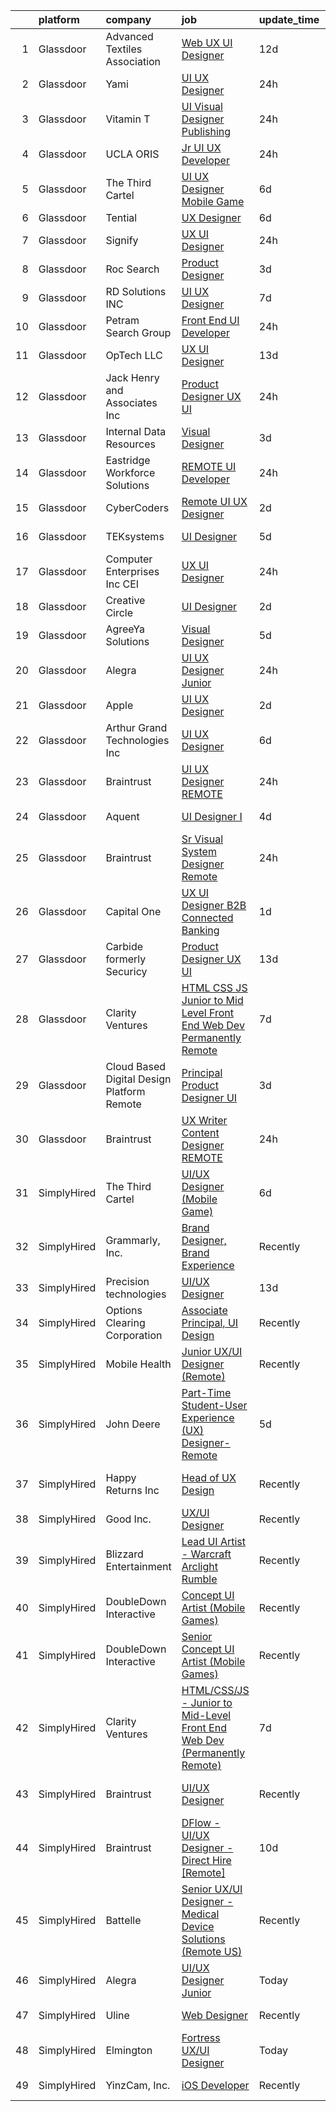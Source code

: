 

|    | platform    | company                                      | job                                                                                                                                                                                                                                                                                                                                                                                                                                                                                                                                                                                                                                                                                                                                                                                                                                                                                                                                                                                                                                                                                                                                                                                                                                                                                                                                                                                            | update_time   | location             |
|---:|:------------|:---------------------------------------------|:-----------------------------------------------------------------------------------------------------------------------------------------------------------------------------------------------------------------------------------------------------------------------------------------------------------------------------------------------------------------------------------------------------------------------------------------------------------------------------------------------------------------------------------------------------------------------------------------------------------------------------------------------------------------------------------------------------------------------------------------------------------------------------------------------------------------------------------------------------------------------------------------------------------------------------------------------------------------------------------------------------------------------------------------------------------------------------------------------------------------------------------------------------------------------------------------------------------------------------------------------------------------------------------------------------------------------------------------------------------------------------------------------|:--------------|:---------------------|
|  1 | Glassdoor   | Advanced Textiles Association                | [Web UX UI Designer](https://www.glassdoor.com/partner/jobListing.htm?pos=109&ao=1110586&s=58&guid=0000018359bd2f768690e82cff7ef58e&src=GD_JOB_AD&t=SR&vt=w&ea=1&cs=1_e28edd6e&cb=1663657914608&jobListingId=1008123545453&cpc=149B3D5996025BBA&jrtk=3-0-1gdcrqbstjijb801-1gdcrqbteitn1800-8f0f2da3bcb0ded4--6NYlbfkN0BnYbzg9_0OBxfyaC-dC2htIGp3bt0r_Vee4_7uMe98bPPG6yOg2WXqdwhbC791_U00MfwPJQISugkbvt-O9m_o7FpwY2dPKxYlvJWF88LUJU6-PJiA7au0MbT7IIdJhkiVldQN1GCcaP9tiJbH74WPbddeicnz4Ug33P_R2i56xQ0xZRpWPjA6-NfGZjbRXWvo4820KqN_0vRlxFX08I6gZg5xHCaxIiutNtJioqd1tVLf9NhAm9gjwf9Ney5IWJ0UXE2nQHEq4WIwu5VSx52J1-zTVStMc8vw-yCWojlEUQ6wrA8UF6TYuLWghzK6enoPBANuqqWxf1TrdWIoWNxGm6Dwj4Ve-td-TqVDNRJPLey6Z4uq5dcvhLtfmzsL7msYpiXWoeP9ta_aF5y51OgghaS82iWNMIkVEQlURqDBUBdqn2IVUkrNuCpE_QQ6lcxXUKyAgRpd5ubDnRwbpe0R4sO1gAlAG7zjRbeRCx-NyEvrH5snC3T8)                                                                                                                                                                                                                                                                                                                                                                                                                                                                                                                                                  | 12d           | Remote               |
|  2 | Glassdoor   | Yami                                         | [UI UX Designer](https://www.glassdoor.com/partner/jobListing.htm?pos=103&ao=1110586&s=58&guid=0000018359bd2f768690e82cff7ef58e&src=GD_JOB_AD&t=SR&vt=w&ea=1&cs=1_bac23f52&cb=1663657914607&jobListingId=1008149555421&cpc=A8EA696C92E7776B&jrtk=3-0-1gdcrqbstjijb801-1gdcrqbteitn1800-09964aeb7f0bb5bd--6NYlbfkN0DsBOlmEAMqZtav1V1WKZO3RUElpafjggtWvxyDQ3xFSnW2ELFgJeLXwsld2gEIEagmPG55kbtsRLrLb22705RPLsx6hgQ6T8kUGgY5Eob9IFmQcBb-viRy0nVFIiNwludXrfNGoZHEQ-vHvcUe1dwZEjedTDVSi7oNbCCyrY7zQq2v-hv9bhh4lUrQ1w5DHLHg4SjunBgUO5NHkSUuDyiMhaiAeuNwLQugJGc9xV55d1zfH46zgLH_WPhGtn_GXW-8JxCmOR2_Bq8YxPel2OOdzTTNKbGRQXGcd47vDBtYFfx4EybndCe_fllUC3_kcp8DqJB2F1nzC2rxsKhQqCKht9uici6g0if2rC3VgcwyaAzc7o8GN-mZGWv-tgKxlARrMHQaS0hNUssdHmvA7vqgkstxf9CiD7mspHlbbF3XvF7t6VNck9YiA6VNbUTiwC86P1ZYUoShdNCowHpif8iA8Lu6r5llY9iUoo19VEn22NsRMG9n7IbkgfGpIpMobaWTAJY0ao3rVA%3D%3D)                                                                                                                                                                                                                                                                                                                                                                                                                                                                                                                          | 24h           | Brea, CA             |
|  3 | Glassdoor   | Vitamin T                                    | [UI   Visual Designer   Publishing](https://www.glassdoor.com/partner/jobListing.htm?pos=116&ao=1110586&s=58&guid=0000018359bd2f768690e82cff7ef58e&src=GD_JOB_AD&t=SR&vt=w&cs=1_92d54b8d&cb=1663657914609&jobListingId=1008149986520&cpc=F41FEAB56D215062&jrtk=3-0-1gdcrqbstjijb801-1gdcrqbteitn1800-a5c296c73b7a67f8--6NYlbfkN0DMrcEu7yrtATojKJA7cEzGQ3FdRGWLh0CZQInL4ECGI6k5tN82kdM0OKoro5eXmjpBElu_BZ5KEk9-wq-KHSVJNopQz-NN1Mjz6K2mVM8eYuY0drhInBY23e91SKWMC2qHy5tne6mwzZKnlnUXRXswBth5AO5kWx7PYeCQdC5Rz4pD1OWZMr7TGudVNPPT7Lb5LderTznPnaBpfqAn8qh7vRcY7oSFil80YsFDrXp7txu-4Krs8Il3RzsjEt2jcUJzVUqmFOkU3FEOwlyK7YEemEuXjQNsT_WvquMuhw5c62KwNFPYF7HWPPxn1Ta6NlJcDKv_HqL6LvT6XhcxR9-QE9Rx1N-kYMhxl6G1qle2f10WTwUSGQ8aMq7tEEpQWR9bbbreJOD5B8pLRFSgwF49mdQkHKRbEkTo8RTp4ADmK0EDadMmx0Qu7BfWrlSv58gCNHCmhqCkDgMAWkG3ESSyrwO8CNoOpAo%3D)                                                                                                                                                                                                                                                                                                                                                                                                                                                                                                                                                          | 24h           | Remote               |
|  4 | Glassdoor   | UCLA ORIS                                    | [Jr  UI UX Developer](https://www.glassdoor.com/partner/jobListing.htm?pos=111&ao=1110586&s=58&guid=0000018359bd2f768690e82cff7ef58e&src=GD_JOB_AD&t=SR&vt=w&ea=1&cs=1_f1139155&cb=1663657914608&jobListingId=1008149232032&cpc=1FDE87803EF93CD3&jrtk=3-0-1gdcrqbstjijb801-1gdcrqbteitn1800-9ac3fc105882b52d--6NYlbfkN0CPRxWsxFRYKj-njv_B6uh4mXuMKgb2CJ8nYOQQ6xZVBuAsSp2jktkLctpgBYG2D5kC0J8kJsuU97ADGHrcA_O_mjIixlAynHmrtVF3kCjG52xzZMANHA3sEdYAUT8iAgO-tasD9a74CpQBlXMp7xxaimOgNAuSiaO8rk8G-iB_DAOaK-6O2dq1Yh4Gv2Df52efsXF39dHbnqhMUi4Aqc2RJ-maxNhjeqOm8S8wG-s2ymXoNJSoxIa3SwckF3ffkPtLk6smibMjOidQLR4FuTSDjcNw9u1NVPzS1WA2XrstEnYhQShCu-VuhZ1Nnz7HtoapNlrCiiK56LEh4MrjllkyfGMr8PEVFYhyuo9o_oiREkvDG0ds44MCY5rixSJvJTMMsz5_FTU4I1VexbweAy1Jxy_II_4O7xpnXv938cNOsU1u3gTfP8p6CwsL-3ubfMAFeHTd2ggInCOig4XEh8WFSERx51XqkawMkKAgesO4jlZf91bY5KKkaB6aikIgmeg%3D)                                                                                                                                                                                                                                                                                                                                                                                                                                                                                                                                   | 24h           | Remote               |
|  5 | Glassdoor   | The Third Cartel                             | [UI UX Designer  Mobile Game ](https://www.glassdoor.com/partner/jobListing.htm?pos=130&ao=1136043&s=58&guid=0000018359bd2f768690e82cff7ef58e&src=GD_JOB_AD&t=SR&vt=w&ea=1&cs=1_d08897a6&cb=1663657914610&jobListingId=1008137051268&jrtk=3-0-1gdcrqbstjijb801-1gdcrqbteitn1800-711b9ff41fb34009-)                                                                                                                                                                                                                                                                                                                                                                                                                                                                                                                                                                                                                                                                                                                                                                                                                                                                                                                                                                                                                                                                                             | 6d            | Remote               |
|  6 | Glassdoor   | Tential                                      | [UX Designer](https://www.glassdoor.com/partner/jobListing.htm?pos=122&ao=1110586&s=58&guid=0000018359bd2f768690e82cff7ef58e&src=GD_JOB_AD&t=SR&vt=w&ea=1&cs=1_79939d01&cb=1663657914610&jobListingId=1008136768681&cpc=FD1C1DA32C38CFA7&jrtk=3-0-1gdcrqbstjijb801-1gdcrqbteitn1800-42e4b26472316ca5--6NYlbfkN0D_VUMocHtM7-M2l7xhQCiQST1RW5dQjS02UsWe7tYaNAZWZWTzZ6bpJTAOxr1kLZr3xpXayfLm4yei9LuY9o9VpOxD5-TI9ih1PFX9RuCyBgsaXBjuBaoEGRkvWtyx0p0KaxSUMjMhkeY4uIw0Ppbki8B2tEQ527hgWe6nWlGvq0HlKZmQ59BzWZzAStSGL-Y7Wpw4ygJpjVgPQYzqZs48EZwgX8QTEY8THr8L755ilxl-m3SxLWPsrYVD0FvOd8mOLrw9w5bpF17iKbHzkJGgJjMo5soZe2euNGDENO-Q6U_XGkIRAJ6iJcrP0-JoxOs172VlbYuojWagtNbQ2kEg-sC4zlPgcjoQoG0J9jAEP4KV0Yw36L-oayLoYsfCSBBd7-Sy7MulSljWX87ckB0zWA-JaCRgLcs8ymMrFC9AwIZ_3FSVUse11oQEmfBQ1SK4nt6XlDRsc873RfppBVe16LqFe9Ix9Y7h9c7dmXut_IqSrROxIfYaY9Q_iKuVFgIiqdAp4xeP2XMAhJAxtHa9)                                                                                                                                                                                                                                                                                                                                                                                                                                                                                                                         | 6d            | Remote               |
|  7 | Glassdoor   | Signify                                      | [UX UI Designer](https://www.glassdoor.com/partner/jobListing.htm?pos=108&ao=1110586&s=58&guid=0000018359bd2f768690e82cff7ef58e&src=GD_JOB_AD&t=SR&vt=w&ea=1&cs=1_fef59ea3&cb=1663657914608&jobListingId=1008148918440&cpc=39A4E8CE329AB187&jrtk=3-0-1gdcrqbstjijb801-1gdcrqbteitn1800-90910f31b233959e--6NYlbfkN0D6N_YvCEOtyrASauy5EjKuXlD4b0DhlGZ_7VkOh0nBFtC8eHKqQtyXcZJgiCbx_eyewhd-hQcnJ-6Gx68llzj1jZt6G1G90DgfI_UPpsUkWVZWmN_XL4mXv0nlfeiqJaIVrhGHaHH9Cd8SH6W-80seYYOFx9yr6P8T2KrvIA7_2vb5N98TFEZmSF5JxvyybMeC8OcwYuZVE6a495dHlfsEdqSqf6eiu2sqWMpAPXfTlLEWFxE9LJMNL7QPwtkOX7YqYV5OV_gAYJKffJ0sVGF36ViTXIHiuXrZGFn9t-fSvASwC9Np3_LHpF2giwYdi7oppF0TM45oUveOsJv3qCjwzlcHN8zHOslm4eHO349LTZ-pZD8n0JHmeGvaJpQPrzB8VacGJDZqC4zGOjwu4ZsZSUqNLle4OVuobCB9XJwHlt7gAdeAXu_W4RhXKWLvKRk_WzZQc9kdiffqzlC960VWR5wvMdjVhw4KoHByezn-u77FJYNPEdLroXl4BJ7JEhFLTksKpihW5kbZhue5GX18)                                                                                                                                                                                                                                                                                                                                                                                                                                                                                                                      | 24h           | Burlington, MA       |
|  8 | Glassdoor   | Roc Search                                   | [Product Designer](https://www.glassdoor.com/partner/jobListing.htm?pos=125&ao=1110586&s=58&guid=0000018359bd2f768690e82cff7ef58e&src=GD_JOB_AD&t=SR&vt=w&ea=1&cs=1_febd194f&cb=1663657914610&jobListingId=1008145023091&cpc=2CAED5C921A5F994&jrtk=3-0-1gdcrqbstjijb801-1gdcrqbteitn1800-f20d81f53cb117a3--6NYlbfkN0CMHfdvImXyhvk82aHanYmk_omNMXOkHedsHncAw9pogZQ8McdVG3ZgtV6D129IFYh7DQcyeewSzWHDkmzhQb6azrSJIraqeGSXaDRIs1DN7ruOOHryRAa3j0v6mYBfoLLi8f9BdsrhZvcqXVGVYONZMCae_Pef8-AnMyPcBxyHrT-gsTM89gGt0cEzHDVhpLGBuaHGccQloTtI6_BIgSqIhsTgEkxoF1c_E07gzKwAO4Zfa86QjQO9mxNhNi7L8O1eCl4ldya0pQCKAiL3XNu-vBlPvXsgqy8AZcuCCz-L_ozm0RaTWg-XnLXxj5hmp8JA3vqFJ9jW2JgdydRznaRB7AE9U2smNn5x8t9L_4gWKvacEuU0ePBfJ-EZ-ur5eK3F02wext_PLUVwT6rQhLVI0AJv5xXSDlz2Dy9HwnnHliRZuk9jA86KYxhD_CwvVcragIsWiDhvkPxZ7shwGyutJy-2dTnnGfVGLS9EfiWol05sr4pe5KOQYVOXz8fi85E%3D)                                                                                                                                                                                                                                                                                                                                                                                                                                                                                                                                      | 3d            | Remote               |
|  9 | Glassdoor   | RD Solutions INC                             | [UI UX Designer](https://www.glassdoor.com/partner/jobListing.htm?pos=128&ao=1136043&s=58&guid=0000018359bd2f768690e82cff7ef58e&src=GD_JOB_AD&t=SR&vt=w&ea=1&cs=1_e708cbe0&cb=1663657914610&jobListingId=1008133764165&jrtk=3-0-1gdcrqbstjijb801-1gdcrqbteitn1800-92f9e51ec1c38cf6-)                                                                                                                                                                                                                                                                                                                                                                                                                                                                                                                                                                                                                                                                                                                                                                                                                                                                                                                                                                                                                                                                                                           | 7d            | Remote               |
| 10 | Glassdoor   | Petram Search Group                          | [Front End UI Developer](https://www.glassdoor.com/partner/jobListing.htm?pos=110&ao=1110586&s=58&guid=0000018359bd2f768690e82cff7ef58e&src=GD_JOB_AD&t=SR&vt=w&ea=1&cs=1_2e9bfd73&cb=1663657914608&jobListingId=1008148648424&cpc=6BBECBC74F3AC36E&jrtk=3-0-1gdcrqbstjijb801-1gdcrqbteitn1800-64fef3229fe1c091--6NYlbfkN0AAb3EdMvKL1ledtUc8xnrE4_JFCbWTfIj6JUhfbFuVOcDFwpbXEBQkQTANdZEHsG7ecTpYa_C6EkEnuW8oENXZCzgYN_l8Vdt7rmlNX_Me7Y_zavYyW9cq4MPAWigIlEtmFv0WgOtaNUDQx8rYVPsTAFijK-LcX01jAoeZmLIgr2xhY9cgQgBaNcnLGC1tEJDBigRjFhcf-P4IeaJ85hFM2ww0urI430RG-h6QTpTS9EjRdW1KlEITIusJ8cbykrVf0kzqB20AW_zHmzasBJkMWdQX6lR3n3uVMDIMMQtZzign2sJPBc-kPAH-38weKp61bgf4GRPL7v2XKjNawA9IxMw3aJ8ypqd9Ow3hf8onmypoghKlO0LempSdqA3IDU7ciIhmI9IAf5lcfOcE-cQxuhSGfY1icTuHWp7OtT5pK1wcd2_ZXVUVUO4IzLm6qa_W0ijqETAIt0ftMcEKFJXlIlDpaHMksAcDzY0hVNWyhKVB02mbqW0hyHsXq4FyTcZQq8-2YVqvcg%3D%3D)                                                                                                                                                                                                                                                                                                                                                                                                                                                                                                                  | 24h           | Remote               |
| 11 | Glassdoor   | OpTech LLC                                   | [UX UI Designer](https://www.glassdoor.com/partner/jobListing.htm?pos=124&ao=1110586&s=58&guid=0000018359bd2f768690e82cff7ef58e&src=GD_JOB_AD&t=SR&vt=w&ea=1&cs=1_4627f084&cb=1663657914610&jobListingId=1008120878935&cpc=451933188B21919D&jrtk=3-0-1gdcrqbstjijb801-1gdcrqbteitn1800-0baaffa7b0784a0a--6NYlbfkN0DP9fosW9IEXaU1TZ3ocreH2vEq1sd-U-IRxHoNdS6RHkqAVuspg0SWSgO6chgcdoU5n4vUJhBKWY-WDn94csM60LcuhNnZxBqWpiRhLNHVLEV9midagA-O3i21KTv-5qP-FwLsLnbHckdD11Y3Ezo9aFteyJdb1TmKa1Efb5KY9hp-Swlpyxh_iEGF3sQMQFNVqCK0FnztC1lpyWhZDNbfB2WyzgyBIOz6-9gaHo93yV5cDobLjTjQmgr1gAWXKn6uCHHvtTEMQAOCr4BRAezEjb6GvA5I67wOKXZcuSSqxcBdifYQZ12mQ0vCAlhPIMo1bdXmvYy_7Hy1tWX7WLPhlvkvZDZf1ykkDj2siW5zm1KbWCsM3jn_3TuE8PP6oupnY0e5NSUQnBaKhgMyBOD7aZR2EpH_y-10Biwn2Yl7jzdnshtSP1HmalUW5-JbVdBn8C4oyit99R451nX2HJxHHieT-sh0Ft34OhXFhlYq3QAKkSW2N5Po-aG9f5V6ylg%3D)                                                                                                                                                                                                                                                                                                                                                                                                                                                                                                                                        | 13d           | Lansing, MI          |
| 12 | Glassdoor   | Jack Henry and Associates  Inc               | [Product Designer  UX UI ](https://www.glassdoor.com/partner/jobListing.htm?pos=102&ao=1110586&s=58&guid=0000018359bd2f768690e82cff7ef58e&src=GD_JOB_AD&t=SR&vt=w&cs=1_ab0a1b3b&cb=1663657914607&jobListingId=1008150157975&cpc=8A48E7D5890B96AC&jrtk=3-0-1gdcrqbstjijb801-1gdcrqbteitn1800-cee5bc9fe902f502--6NYlbfkN0CUxQjISx8Pmp1SNPcSUmHurfSI5ONYRGUylAf9ucXvkQk5eiF9GPMDoEIQYBRkWvu8JO-Psk6i-VhgzrUNjByMnj-iA1A_0b2bYN7OY9L9-FWSf5J5W5ezhN0VmbHJjhMnaydolS75kmQhgIpZWc-86p7WdabhSdM_n3hlzg5PJZQPQSTkFmoKMDVlY2KJkTMHenW4-oXe-Dy_5aCUa4ebk4QhZGEtQRqmFXYY_nDqeE8VSGOwVsfpVfLIL0xLr-ZtLRGsyoJgsevr3sco0Ps2ekAZgdTDcJw6d-3p-T789opLgVkRx10uWpcBxFIBnPz-DVpEGZzXrSLdFAjnsX6FFuUoPuU_MCkGZSKW6mTTVo7m6wd3w2spSDJ864YLUtVKcfdnlhQJ0NUPQhOgtPnN20BM786st--MZlkAkTfa_eC0re-95p-3ks52J2UhTkPUKLEjFpiXWDjVn0HTVzePJ4UZL4VUA2f2T_0h4AGGlp4XQ8_W6RGoRRzI4ee3MaAR_QfyWFk_Cw%3D%3D)                                                                                                                                                                                                                                                                                                                                                                                                                                                                                                                     | 24h           | Remote               |
| 13 | Glassdoor   | Internal Data Resources                      | [Visual Designer](https://www.glassdoor.com/partner/jobListing.htm?pos=118&ao=1110586&s=58&guid=0000018359bd2f768690e82cff7ef58e&src=GD_JOB_AD&t=SR&vt=w&ea=1&cs=1_623c70b8&cb=1663657914609&jobListingId=1008144747742&cpc=3DB599BF2F4828F0&jrtk=3-0-1gdcrqbstjijb801-1gdcrqbteitn1800-4f85c4946241a77b--6NYlbfkN0D-IIHpRgNhhiguU_t6VlqfhfFf3-SclHiEW6RanCpGL8wFVSAuk-AYI9mZ-8RRobdSsNBjI_YL_T6vgtWjjpYnO6jHzn2yzDMqO9uVUSI6dTywGxEXfqAEn_gSOqvJuYR9q3m2dtMdRBfvhUYTDDt5uezfNUcst87bHAGPI7DBV0QruRXBh4TxhoB1bo671sGlctAZqVprvLZX9JlZDJ0DwbfwvOPWkVojJfgGzR4FKGxGNeon498mZhq_GZHsl9Mi3bcwIThd5eVArKtGO8m6cQGQExXL-Sk8OP9DBoUzIib38QA0FgwjjmL4DZJZ04K8nEW88b766xSYWbvKDIVJuyenK_BetQ1JucpafYcoNTXNpNIsmyqFvh9wrXJ3SsXnUIa_vuGbHc1Brv8wRzmV7OxOes-0eE4VU2GfLTkOfyK4p9CWMXpCKAtObu55R-LDL8-DzU2z_RbKtmUIK2zaUlbwd47u67sWZ8i9z6DS8tDN3IUv7ujw2sNnHNTJG6A%3D)                                                                                                                                                                                                                                                                                                                                                                                                                                                                                                                                       | 3d            | Remote               |
| 14 | Glassdoor   | Eastridge Workforce Solutions                | [REMOTE   UI Developer](https://www.glassdoor.com/partner/jobListing.htm?pos=119&ao=1110586&s=58&guid=0000018359bd2f768690e82cff7ef58e&src=GD_JOB_AD&t=SR&vt=w&ea=1&cs=1_48c88b9f&cb=1663657914609&jobListingId=1008149608143&cpc=C4A69CCDBB3B9599&jrtk=3-0-1gdcrqbstjijb801-1gdcrqbteitn1800-f59bf9f453ff84d1--6NYlbfkN0DybkRSn_Q7CT62GnFN88VmimyaY7jaahKWndbXBXLMBbHMz5el8CBY0eGB8qz1XOa-y-y7ep1U_B4yeLj8qak1Vao7H536swc3UloJ3azQJv88Xh7dFtXuCLPvwr6EGgUaF68OsNR5bmbtPhENR_OjOQCVJS2AsdO3IqiADgPNaejW5Utov5hBDNDJpUEfPBeluXcvw3JhgWMHTzLo-wbNv8CQC6G5q4ub0Qaf-LxGzqp_UV2Ke7le03qJznbBvXY5ABbelJpaH_qNAbDbC7vA48V0vJKieLCLFF46baPcI7DV1MxLCzxrbbaWjKugUiKiRucNMIg-zCk5BznZ5e4EA_J2VVN7aVOZa0es-da0VWD44iZGsX_NGLm51zlOuNGP9-Zl4DL9xAYFP1cfQn4fGGpAwTZ30uIw_97bAkANNa4jHphOjHW2z4KR9eV4AEyO3aJkfhrpda64PiPPlSXmXz60aA-LHEU7UuEu3kHOCBvvd9zD_AC3p8tGXe05DVL11YgvbgVbjWbDYVsu_pEXxxRAdr668yEPJH-SVyDstvib3h8CTiF6RnwxnmIjauLDDzUEoy58wg%3D%3D)                                                                                                                                                                                                                                                                                                                                                                                                                                                   | 24h           | Three Rivers, CA     |
| 15 | Glassdoor   | CyberCoders                                  | [Remote UI UX Designer](https://www.glassdoor.com/partner/jobListing.htm?pos=120&ao=1110586&s=58&guid=0000018359bd2f768690e82cff7ef58e&src=GD_JOB_AD&t=SR&vt=w&ea=1&cs=1_24f74341&cb=1663657914609&jobListingId=1008146723190&cpc=6FC5BA77C9A4CD78&jrtk=3-0-1gdcrqbstjijb801-1gdcrqbteitn1800-4d48cb8c493fb263--6NYlbfkN0CpFJQzrgRR8WqXWK1qKKEqALWJw739KlKqr2H-MSI4eoBlI4EFrmor2FYZMP3muM3kmBJ_hE_tSo_T27OgS4zgjELaRn-mevs0kvSd8XJQDD5U9gBilWg--7PFQwrQs550NwTNI8WP5FCT0ro_ksdhhEKJHFFLnCTXeS-FtbB2eazXrimKok09ROrJwAOJPIAyZhnzeQnuAJGY8ds31YFiOzWTpkB6xKWBTpBvDUdmAA7UvQRlo6g6EqH3aUGkb6Oc2jk6zhwXEEdS9FYuKrbRVaHjor4YEt3DkNt9tyMDvFG2ayqm08lp9y5VDck5PbXvW7T79dfOEJVK-Y3mm3qo2anjpKwSZB4bz4qf_aCqwZWx59kmDq20rfVglVTj40OqoZaEeKwiZSExcVYnGkWmxaJC5ZZNMbpITqJ3N4JoAQF3h6PgoPNys74ZzengX6LV_uYCtp3mCMe0ru7qzVALnvcwjFOnam2i-DYIG3hXj9ozX0LYV2kV47UL06vcpUPRU5P-t46Bb2pJyGVUc17ARJ33F-gOazt3a7SJlDtLO9f1-onXyT2TW0hqXATskdUHJ2m0n_KPo-Y5LcUCobxxXU7b6Kpwt89x0MHg2fgPgBGvoOAe3I7jb9avkjS1ztuf33PaZCQTfiQo0XW8k7I1vUQi4PMRYqvqLfewV5vz6kPO9IbNKdHFCeNI9UwALU1e2SlH5E8B_xpT9OC5b1kpBYxC1oIfZuc2m1aoBAQKZvH1JjpPe9ymKvGLh_zA8-a_44OEvl7qHQZ_3CzuC0t4WolcLdCQtfaS4xKmwOYSUTcPH-e5vG9_ziKQduz527bYIR_-esB8P5BdnFNNuyEv71SbsRRu433PT7V74n3Y9UmKDfIYHdJCJv-5DoCuB6snRzffobe9q4tMQgAYFezCSFYRFcvUcJczIpujwuPYdX--WegycRJq8YA2NhFQZxUzQfsAx1PHfG9E-5T9jvAicJQF6IveP0_nJIha-nB_opXA_Ld8Bp8DbOiPQh_gx5o%3D) | 2d            | Seattle, WA          |
| 16 | Glassdoor   | TEKsystems                                   | [UI Designer](https://www.glassdoor.com/partner/jobListing.htm?pos=121&ao=1110586&s=58&guid=0000018359bd2f768690e82cff7ef58e&src=GD_JOB_AD&t=SR&vt=w&cs=1_573c8bdb&cb=1663657914609&jobListingId=1008139170501&cpc=3BA4CE39D5B5DEF5&jrtk=3-0-1gdcrqbstjijb801-1gdcrqbteitn1800-dcecb4742878a042--6NYlbfkN0AuKz8EBO1xHDEL7V2YF9xF3dC_I9B9i-Zw2Jh8clPMK3KTieKealHQMRxLfyLBLKJ_aEawN_Ftcm3oK5qCBmQYIAFLuUNknXqU1RE4IxkKMX0GkemECBHvQwML9Bd2KsXdwxujbGWC0DUgt0jSXNgrf-PmCL5RIro4jTAdH0zkQqIjwcsRfYa7_-4vimILJg517WrG68ZJFlgVN4S-yLu3qGbL7EavXHnUuj--tikOWdjSybkEK-hKwYQ7qlEEMZW7hz0AedD_ceUpMavDpjj7L8m8pPq1XZStYjqiRsHDL5D5TiogIOVjprNmiWmJun9bbEHAXLq7rMalfLVQqOIPjJs5Zl8R7u7xcS8dJLVQeNGO-Q1V7CIqSpX5HyPAR1cRZ8oY4GY38y__jtLyJ8Rgpl6maFMixrIgMW9Hn-jXNLqJFilOD-TUeDD95PDMAJJoSdu30HI7acA6q_dUKOsdkhBjz9ATL8LZ9h16VmoRsr7r4Rqocq7kltTTvsjEK28m_OdcPh9Dtt20f2vYbbdDZN3T3fG0hxHYWNI34dPJKeEnaIKsezTxNq00HPOMiGWY5bX3DVGSOcjYVvpAdGpqMMlyOAvTnY1MATEtKFUGZwlOmZ4rVcae9GSRjpcEBdfXEPmyE5Yo2yS4XJP_UCtZzCm6RA7Nrs45EdYvRHRipxRfXQnhWObL7f8G9br29bsrRBYMOblkhaHXlRtnrM0sZupQEkp2fyUIDFroqcY0wP2XKHBH6AQDklrcmZAFiyd5nzEONeFHY0e-LUINYoToHBFYAFyyrhONKTfq-mz_Dc5GqC6XgjouoLdfvfdmP4FwmcHDlYKfSG5IgLUdYUFs_Z1s-ipsgGiONF5lEyQe6xSAq3lDOXu5UVBMddfdTIdDxn2PXKov1R0ZPLDq8EZHqvyUiY4hkoc%3D)                                                                                                                | 5d            | Chicago, IL          |
| 17 | Glassdoor   | Computer Enterprises  Inc   CEI              | [UX UI Designer](https://www.glassdoor.com/partner/jobListing.htm?pos=123&ao=1110586&s=58&guid=0000018359bd2f768690e82cff7ef58e&src=GD_JOB_AD&t=SR&vt=w&ea=1&cs=1_ad9e0a70&cb=1663657914610&jobListingId=1008149088292&cpc=F41FEAB56D215062&jrtk=3-0-1gdcrqbstjijb801-1gdcrqbteitn1800-c24668c00f93ddd9--6NYlbfkN0AVVnl_N3xmP3MApcGA3sr6MLnz8P423WWILI1WvbjE8Ry71v-lom9NKs8rBQiPPSdLG0Dp1HxfLlHONTvuhJcwEZW1mBJgcMPeIkc2xlGq5L9WES7icMCw0iMB7UG5grBuT2Y0ZoAhQs0I7HAYD3fRbWNFDxxkSbHrGBTvyPujGwbgq4kO-aTZw5seuZTrwi6RH_YS5i96kvBOIrWY-qP2Vmjl2WmHREHFddooJlBfwl7sKONOFNTXbZLqXinX1ljSqz4wD6v_lTj1FlhLZLH2E91o4-MI9x-wDUDnz_gY6aI84mYs0xi4_jjKiWz6iOsguP_c9nvVkAaIsOP0S7ez5RnYTWQ4nfD6GX3h3TTOqN6K5w6Cj22fKtBqBSQAOgPw7DF9_lewKQcZ1lAb1k6LauRgxxeJIiOE1SqDSlZWIZEPqH-atrLHfvtx_wRaGfU64xb0GYPAfzJE-EgwlpJGJ97hehqM1pHm_NAPjlFpAhvVKvIwHSuGFK6jy2rJetLs-IbVIOGqKw%3D%3D)                                                                                                                                                                                                                                                                                                                                                                                                                                                                                                                          | 24h           | Remote               |
| 18 | Glassdoor   | Creative Circle                              | [UI Designer](https://www.glassdoor.com/partner/jobListing.htm?pos=104&ao=1110586&s=58&guid=0000018359bd2f768690e82cff7ef58e&src=GD_JOB_AD&t=SR&vt=w&cs=1_cba5e911&cb=1663657914607&jobListingId=1008146351697&cpc=9EDA28EADF1DF7F0&jrtk=3-0-1gdcrqbstjijb801-1gdcrqbteitn1800-9715d9408f8154c4--6NYlbfkN0BPwlZa85gbT4Q3XYQoU_uQn0Qmw9zd_9UNfmcwtqAVud1yvyq1Z4UAlx1bxhDUi3I21Bn0WlsvFihpTEXw21BTb9XnB04zeIS6bQRFywxohzsB9hwl5eIZNDtOImrkdXvnup5o05Npiy-vF1r9uyLP0ZFRWNpL9JYGmc2XgZpAt4sfWBQurwaiWSl6ex5e_0mgu3CJ21ocU0PLtdBSa5YpBkb6ioEh7PUbdWiCCiRYzJhZTH1Nc9DhhOFMlZAU5FkCNaGfI43VXHA1LHBRtY_p9yN6b7VnWfntQqevKjuNYvrClFdTUgr9otlpEzmiRWwAxcjO3_SoZLM_K07M68MpRJaTvQFGQWwd2tCZ0Qm4IFpW1qJaa2AETwZTVOFM2CnhmLAn2W9Du6GM5kPZL0QIS6ObuLPeVTTX47C0gFNBDD-cZgiXM04dZAZsnfs721e5itxnZoyhdCuopgu9Ap8ux0doBsGvDrGleyDMEEvAJ3DO_cLDS8vVdqA4yiU1i_um0ArZ8Lsxyw%3D%3D)                                                                                                                                                                                                                                                                                                                                                                                                                                                                                                                                  | 2d            | Mountain View, CA    |
| 19 | Glassdoor   | AgreeYa Solutions                            | [Visual Designer](https://www.glassdoor.com/partner/jobListing.htm?pos=106&ao=1110586&s=58&guid=0000018359bd2f768690e82cff7ef58e&src=GD_JOB_AD&t=SR&vt=w&ea=1&cs=1_7a79d0e8&cb=1663657914607&jobListingId=1008139484093&cpc=334ABAF5D42DC775&jrtk=3-0-1gdcrqbstjijb801-1gdcrqbteitn1800-8e20d8be5bc5e824--6NYlbfkN0Dwb_YIohz4zuU9-hizYTxpAJ9-qZQvsILXUPhgrrTAx2aTkX-g9zvZBk5TzOEmmnWaA-KmWkntyonPptqx3vYNCahz1yxzCCkBXCCKAEL6J7zcm0Qx7QqpT44fz16tIWZBiAGj-JzJPJkx3k6xq-I5-WW__V5atWVp8dzOtPv39G903QqaLl_SjhBQePRijnWcwK_tK58hUmWQKAB5l85vCFATTgCTbXNLmGA2GbxuDzGyYGJreRxJb12ArcyY1KwXF_uPqlu4sl-wvwS_K8eJmQPvV5UqshqTLDAQBv6otTadDgmg_9pDL2gXyY6EIky6cE2P8VVTfqs_dOzgfVI2LrsyavRvU2Hha9VBIBeU0FbAv5x4MfYgYIuOyP8H00EI_UB2X1-tE6TVwYkiSc61EPgeG7AMGX6gedTGFK0Ot1AVAS-m4wwaMFdhPpRdxqXdumVQ0E49AbWtfSXAQtUsnJoCAvm4Pelp4ihnPmSbVwU4n7L8_WIM)                                                                                                                                                                                                                                                                                                                                                                                                                                                                                                                                                     | 5d            | Remote               |
| 20 | Glassdoor   | Alegra                                       | [UI UX Designer Junior](https://www.glassdoor.com/partner/jobListing.htm?pos=127&ao=1136043&s=58&guid=0000018359bd2f768690e82cff7ef58e&src=GD_JOB_AD&t=SR&vt=w&ea=1&cs=1_18a0157e&cb=1663657914610&jobListingId=1008149723873&jrtk=3-0-1gdcrqbstjijb801-1gdcrqbteitn1800-78528d52a11542e8-)                                                                                                                                                                                                                                                                                                                                                                                                                                                                                                                                                                                                                                                                                                                                                                                                                                                                                                                                                                                                                                                                                                    | 24h           | Remote               |
| 21 | Glassdoor   | Apple                                        | [UI   UX Designer](https://www.glassdoor.com/partner/jobListing.htm?pos=113&ao=1110586&s=58&guid=0000018359bd2f768690e82cff7ef58e&src=GD_JOB_AD&t=SR&vt=w&cs=1_87207cf8&cb=1663657914608&jobListingId=1008146232570&cpc=654405A9B1E0A9F5&jrtk=3-0-1gdcrqbstjijb801-1gdcrqbteitn1800-10d876441d9dbc59--6NYlbfkN0BvKrLyj5gPmtZO9T8euul8TCxuuKNOtzRJOomxnwSEodTz2Bc-sPZl5OJ9R4TJsNdP1LrRDE0KT8JEjveg7rgr2XaFdWdHk3lIFAJ3qXp8x5UW7eSBwDM-TFrC0_xx-L4h4jIwPYhd4pmUXRU2P9eVwrXTp1SwOBEBCd69L-RUDhTT565Hs6ErLE-uin34MMroZoU3ILz_Cv6e-XICRHj_uBcW29eQqblfwBujcKq_3D24x0KKHEqkLFdsOIBsAbPlNR4xyE4wHHTp6o0bNhPSaLWz4yB2ja9QKtYHwKw4K1BGLlK_9_CGGvasFZVAOHFrqHxUhtXLy3YFYqEhLZKCMtg4bqEJ2hGNGHjv3sHl8FFrQRYDXOMYV6b9UWVAXmP-38ZiX13-3rqwIAugG2-UdSig60HPlDr4OwSgw1rtV2wxWyBN6Zr7tVZAbT1muO1obXBSfaIBScHfpTPJTPsnK4RIpVUDJoj8oQnE1gh5dPdwh4zEfgciz-W_NvDn_y3T2fWLpIql4lsM4dp-nREksWj8YDwUz0L0sOF_j_JnUPkRzDhKzaf8GUEgczLcWLx9P6BYG6yycC-3Ow_clqDFksXLcVp7Z6J_K0FNeX4vX925oVo5_sTIHGZSf-fHZ7bpXwJJ05i0V2jnw_OZdLyvg_LDGRt7bhWVVvvMKcwrIVQ_8GXC1YPZ1R7174cQk4397FajbKD_YG0hOawfRJbrMj8rZikHuPWYskKyskEhwjyvkZETMP8JY7KjBliApk95sNVh3pOs-ev6SPOR3DChuXGKIpMjnJQM4b1iegSdAkPRKViYxF8bO8UVSTOjp7RPfufhPanOn7vbHAZnnsBT-giQNOz8KcqOo6qyNHulDs7_Zent8hnoyd9eye9MlNaQamXesBmJWLDQTcpI0hmzISdaY0tvo2_bX7i__jH9LzNnhdCmPc9ehT52anuAT4I%3D)                                                                           | 2d            | Culver City, CA      |
| 22 | Glassdoor   | Arthur Grand Technologies Inc                | [UI UX Designer](https://www.glassdoor.com/partner/jobListing.htm?pos=126&ao=1136043&s=58&guid=0000018359bd2f768690e82cff7ef58e&src=GD_JOB_AD&t=SR&vt=w&ea=1&cs=1_ef20714f&cb=1663657914610&jobListingId=1008136703832&jrtk=3-0-1gdcrqbstjijb801-1gdcrqbteitn1800-3b60026b68150a56-)                                                                                                                                                                                                                                                                                                                                                                                                                                                                                                                                                                                                                                                                                                                                                                                                                                                                                                                                                                                                                                                                                                           | 6d            | Remote               |
| 23 | Glassdoor   | Braintrust                                   | [UI UX Designer  REMOTE ](https://www.glassdoor.com/partner/jobListing.htm?pos=101&ao=1110586&s=58&guid=0000018359bd2f768690e82cff7ef58e&src=GD_JOB_AD&t=SR&vt=w&ea=1&cs=1_edefa705&cb=1663657914607&jobListingId=1008148749955&cpc=8795CF9063CD573D&jrtk=3-0-1gdcrqbstjijb801-1gdcrqbteitn1800-c37a3d05a56b40dc--6NYlbfkN0AL3dVr72y2kzw2kaN2Ho5i09lACUMjYeOySpm2U6KfancxgZj3VkicwItfVEuU4QlGpZtfetS6OD6W8JqGoCWH0soTSTc2mCHcD4fAMfANVtONxjB6Vh8ATFjc7WWIqi-gmwSUrC1gnvrvf-MIU95Lmb_sw-9ithdkax_qvgA9VsPhDp-kt3XM6h9JkNiZYSBVKxRX-qgFrhZnSkG0b_4EdlQtAdZmBluros_l5850ZzYk_nek94tRvvhoiq2RWpPD9OhV64v1qn0fuDj3aTpkwYmuHLSQPaVxXAOm-cWgj7R6GogPdI2X6I0TYs5x83qaT_pqSDQ5-yKqF5uJwPLvKAYgpzuz_KS_4fOXADiRoUJo_V8vZUEbFc303FFxRr8gwMfAV3e9v2pgYlEMccpgajPc2jsV-6lu0GaS61Klhy-qoeeDLY9JHYqPovEYAlQxQMZibeqeOLvSp7wklID0azv9K_ELh_9m5IHIKnSHpCZH--3eXhcZQUIn2lhX_AflkkHOvsX9cD7nfagMYQUBLxbcCMcmrYbh3rXr1T5eloRm8sayBwwoAiIvrdhdQ-ev61An6fK_1jV9q8-XNmCrrUK9Mq-MLQlgTkB9CfqGVcjsxvW51OPhkD5pvqiSmB35-wFjtcWNRVsYCxbWppaLeNiKU832J8DIn18azo0fubhKobmqYTXwBgHzrMXJ1bGCb4-alGrn7ybh_5xpN-RGCBJ1k5OJEUNHizWdgVnauaYKOoSQzICg)                                                                                                                                                                                                                                                                             | 24h           | Emeryville, CA       |
| 24 | Glassdoor   | Aquent                                       | [UI Designer I](https://www.glassdoor.com/partner/jobListing.htm?pos=117&ao=1110586&s=58&guid=0000018359bd2f768690e82cff7ef58e&src=GD_JOB_AD&t=SR&vt=w&cs=1_168d86cd&cb=1663657914609&jobListingId=1008143268331&cpc=47CFDC01B3F81FAC&jrtk=3-0-1gdcrqbstjijb801-1gdcrqbteitn1800-3a0a8a525a475fcf--6NYlbfkN0DMrcEu7yrtATojKJA7cEzGQ3FdRGWLh0CZQInL4ECGI9gD0Wolx9R2v-Aex0-GK06Y9xIPOkIamexUMPLqDrKYoVBAeQzYLxZmUi1ucdIjV0uQbAXcXGsYZ6eyBQHmrtLUoq9YbjumtNN4WWXujcoBSFppu-fg4_4g08jfecr8ch7JbtRIJg29czvihMbmqOTni7kkf02TM3DE8FijX2G2ZnZotTW5iUjaa9ZlzOW-Qf0I6xFz9VVDUkLoxgD2YE87X27Y9AwLkQKgrIIk52f7ZvsUQdC4b6GjFnyNQlJPNDqvO1ELNGYVl1-Sv6wCxydyZ5xrhjT9GG2PHs3nJIwqV1XOQVuMDXOBiP0OPtCUc0WCCqb3eojKXBxlFA8elb_5TEriVtesXTvQB63nR69Uzloqh0noj3RVh_dhKEDmwl9s7L4Yw-fW7xQ8PsfH6gG5IVWbDY31SA%3D%3D)                                                                                                                                                                                                                                                                                                                                                                                                                                                                                                                                                                                                | 4d            | Mountain View, CA    |
| 25 | Glassdoor   | Braintrust                                   | [Sr  Visual System Designer  Remote ](https://www.glassdoor.com/partner/jobListing.htm?pos=115&ao=1110586&s=58&guid=0000018359bd2f768690e82cff7ef58e&src=GD_JOB_AD&t=SR&vt=w&ea=1&cs=1_de26ccc7&cb=1663657914609&jobListingId=1008148748005&cpc=9908D8D4413DBB8A&jrtk=3-0-1gdcrqbstjijb801-1gdcrqbteitn1800-2bc4e91820862cb1--6NYlbfkN0AL3dVr72y2kzw2kaN2Ho5i09lACUMjYeOySpm2U6KfancxgZj3VkicwItfVEuU4QlGpZtfetS6OFsCKicjYMhRX0jgaGZBLZYHSLTkN4ZLFD-BTyrujjJ8hNezAhFlN2fp7-tNrOyeqvsdD9rVaNFREyNiq3A29ILlWOJ6RwD-AopzykwI4QhkcMcl9VuFg7yMlMA2yxo6UhHYXhb82nJQxXaApzrnra60YGCuH8523aunVFPsXvfuXmx1PM5QXsY4KBgAZ9RkyZRC7bHfCplj5gTjWxyTN3oGrs08uM0_wM51tCi32bWhzbgplpLhQoy2dKPj5ez1OQWMhbZ5JZDqpxYVYF23_ijoiY2r8Pa1oYG9TWSilTmT5P2UiKpsHdu32oFWKDdshsQxNtvURhVABBbIAHqRG1dMFbTIz--pKtWQxlHx7TFgw8KiQDO8pplY3pnf5VCbFnZqk8IdU1araFUzq_SrxvMzk-t2LJ_rRPk9LQyLv1uQYfF8LDkqx7NKxanlirkyhi9SqsmkxeSgJp-cpPMfQWO-KMIomKr4y4-f9gyI-b6ztt5vcb8b-5jU2AdyqhAiJgwjThlfwwxe9IP0XY6zSxpm5Ws81mRU0lkNRqVwH2NyuMqmi9XImO9_j-lrJRTwO95ksaobIslef-bsWjV574DpFn7vnC59knH3BRkq74SONbT8MsB9Z9gB_yBxnfBtkTB6DLvSQggu322VjxKEj-nEDdU3aAFAOS-DT8qZxqYp)                                                                                                                                                                                                                                                                 | 24h           | Emeryville, CA       |
| 26 | Glassdoor   | Capital One                                  | [UX UI Designer    B2B Connected Banking](https://www.glassdoor.com/partner/jobListing.htm?pos=114&ao=1110586&s=58&guid=0000018359bd2f768690e82cff7ef58e&src=GD_JOB_AD&t=SR&vt=w&cs=1_ce8c6671&cb=1663657914608&jobListingId=1008147924642&cpc=9DC6E4D8324653EE&jrtk=3-0-1gdcrqbstjijb801-1gdcrqbteitn1800-e8a3fcc916e9ff6e--6NYlbfkN0C3j_zLGvpMLCdiZ0WC46XqVTA1VMZzOzKXPhAXwYlrNb9EbKZEg8x0wzjxx-xvfPpmPHsiJEmmcd1je_e1ySykk-pD2HBePcztHRMuSE-pT3x-eMPM0S3UOcF0J0npYLYPVvCuzIFH0fVTKgs26cH_hLUpg6dbyuP-Y0cdRGIcVo2wHa_Hp7EX9hDxHGwB-vnFu0_zKZI08SWlP2BRihvGU57cUfVBDHaxR93E1IU3NrBvAyEBY3fjALJ3mJ-M35QpEdqeg-WGZd6dusvHNcyV41c7JzM9L_jBJv2A1y116aPOaro0sBg2UhSLOKXBq_K_8Yt8DAF6T_MvGzu7f-DqIa4AChu4ujgAAieQ59KUxQIxq8WdiBHQOK1qYM9dE2dOEyFiF2uHw_EWQKVOFlsrvWVUbrdw0XO2LrXiNIjCEA18uNTS1Rbs)                                                                                                                                                                                                                                                                                                                                                                                                                                                                                                                                                                                                  | 1d            | New York, NY         |
| 27 | Glassdoor   | Carbide  formerly Securicy                   | [Product Designer  UX UI ](https://www.glassdoor.com/partner/jobListing.htm?pos=129&ao=1136043&s=58&guid=0000018359bd2f768690e82cff7ef58e&src=GD_JOB_AD&t=SR&vt=w&ea=1&cs=1_9f462e9d&cb=1663657914610&jobListingId=1008121439607&jrtk=3-0-1gdcrqbstjijb801-1gdcrqbteitn1800-d13a311e168c1bb2-)                                                                                                                                                                                                                                                                                                                                                                                                                                                                                                                                                                                                                                                                                                                                                                                                                                                                                                                                                                                                                                                                                                 | 13d           | Remote               |
| 28 | Glassdoor   | Clarity Ventures                             | [HTML CSS JS   Junior to Mid Level Front End Web Dev  Permanently Remote ](https://www.glassdoor.com/partner/jobListing.htm?pos=105&ao=1110586&s=58&guid=0000018359bd2f768690e82cff7ef58e&src=GD_JOB_AD&t=SR&vt=w&ea=1&cs=1_1cfdd5eb&cb=1663657914607&jobListingId=1008134283497&cpc=8795CF9063CD573D&jrtk=3-0-1gdcrqbstjijb801-1gdcrqbteitn1800-5a98309b5c2724f3--6NYlbfkN0CnFew2DKDg1ZcQYWs-jb3VbV8f9jsdYOzdab3qbwS2_UjR4118Lm5QKdEwC5C7rZ8MU0ZivOyiH_Uq-XCB_uTzD3KaYxp2bvaaMxarqCsZjXNWl8eGlSkmVUfx_3eJ47edco9FXohWNESbh9FjdT08k-3DhUHfyBBcq3r98BpbB2hGVRbmi2QROgux0RR5QHKCa50FgLTF7ASam2hYMlyRz-jy-RNNeevkXdI0rjqrxauvCCWiEcOa1x47AcEbVlTM4NFbp4KEtoQkq6tp9YzU5_FfQXW6zG_aREEGGhLJkaePfD6K6W8Sfcn5REt4WeHOGHVz4GavkCiMio-1MgokkcupJyy1P4mCH6ueTotKbOJVcjMOpC2-I_2F1C99j2JYLdcz9ooc_zhX5EKChm63IYbymq5WdsU77sg3dge0h79Fnk1J0o6GaTrCrPXpn-VrTRbmKrbyEJcEOj2_J9wmzfbbtLQ-yT5xuzWc8HJcNp32gSP-Z1zNAq2SKN5bLdhKOm_9i5ilV0toc0NMHW0Mm0cgHM3d2KqQrAzVZRi_4g%3D%3D)                                                                                                                                                                                                                                                                                                                                                                                                                                | 7d            | Remote               |
| 29 | Glassdoor   | Cloud Based Digital Design Platform   Remote | [Principal Product Designer  UI](https://www.glassdoor.com/partner/jobListing.htm?pos=107&ao=1110586&s=58&guid=0000018359bd2f768690e82cff7ef58e&src=GD_JOB_AD&t=SR&vt=w&ea=1&cs=1_9da41fbf&cb=1663657914608&jobListingId=1008144442463&cpc=036CEF58F9688075&jrtk=3-0-1gdcrqbstjijb801-1gdcrqbteitn1800-c2103e777ba7954d--6NYlbfkN0AFCFO55fpwWo6oa9JKI3JcI2oWVPcccBj9Y6s5O2226Dvh15T1RmiKUF6Bkk2Tk4Z7BPQqCa54-Zi_x_5BPHsK6AX747KhtJvpKbjVRrI-yiRWzukC2vv_0Mk5eo0YSpkDuR_sBKpwM1ZCNB-9D12dEBRe5Zyg65L-i0-YLhJ2LyPuEB5wK0QwFijP3mEV5-o0cyhahE4k1q7z9W8rff9wPxAJB-d3ttESvXyplELrr2k6pSLsu7vCM0LybsOzKYtehx7c4KJ6oxx1QRVw-1RwS7_asfSoB2MpdAI52Ri1KUr8jF5unlBNEvM1Ojhw7kf4x1ll2sKxabQDaNmKJe7x6LyB3Po_Z_jqJOaFx4MZkqYeL5iE1qHvJNrj53vH_-yKNrpuGdtm6Xz2zBdCw07iGUgKVWKIm3tkUn2QwOABUEhN-BbIxh1FFVj9AetJiFuC7_ySmdjnAWtKQ18w0i5DCamIvRwNZ3O5MdxGzjs7kqOZiU5XdxeGBHg4YyOpTq8YxB44LUrO0A%3D%3D)                                                                                                                                                                                                                                                                                                                                                                                                                                                                                                          | 3d            | Remote               |
| 30 | Glassdoor   | Braintrust                                   | [UX Writer   Content Designer  REMOTE ](https://www.glassdoor.com/partner/jobListing.htm?pos=112&ao=1110586&s=58&guid=0000018359bd2f768690e82cff7ef58e&src=GD_JOB_AD&t=SR&vt=w&ea=1&cs=1_7ae88cfe&cb=1663657914608&jobListingId=1008148748479&cpc=8795CF9063CD573D&jrtk=3-0-1gdcrqbstjijb801-1gdcrqbteitn1800-05d50ce4e6664b68--6NYlbfkN0AL3dVr72y2kzw2kaN2Ho5i09lACUMjYeOySpm2U6KfancxgZj3VkicwItfVEuU4QlGpZtfetS6OC98yhB3dp6SW6QiI7BCffmlvPLUsnIDNXMlr6dYvvf0-twGL6x2m8sj8eaWC5aWMX2SFydROGozUTIt3-L7kFjXeACDNGq19ODUm47tfCEVMk7HYz14PZxgk0y6YvWti7UndldHrxQ9VruVAYkZIuASVqEBTmwwZgYTKTQNwAIHlKKrCAV0xT_DeYR0WeHUABfcjv2ujgo0qJkygUOmmU6gwswGQZErq_73Gkqbz8iMT23taNeFUaCUFnvo5U8FWVhqivKwOl4jzj24hGpR_sypCRirXAFq5TYiuUjRHwqg_oAKklPpCZae45mFuuyVYDvoZ_qkH6rhBLXS1qY57Ny5LDnjXdfkvNa6AKY4yEwY7T4S37YcOGqBrJUHiCU3cTE6fqzibCSTbS0vdwv-vGThAGYr5xXD-AN50Cqt9LSGvAv6Un5zb2YgGtKrQ6eX83-yNcfMRASsFhSzQU0T0NRDOpk7VwcgE96umMmdK3tw6ivzmWrGx22HbaSAWJC36vKqxQgRWd3y9iUkbJTgcQsQMWdrSnzlTQlQWIV75BKFMltFC7UgN-x9-_bszJ3LVoEo53SyRIMYsPvtZ8mnVrPdL6HP8Vj9UE_Ziw1UXlfIX-lUirOzJSHVmy-YiJQNfluXJhFDCg4Aylchgjdd6gRCG1D-f_Zv2xnnNX9TylPa)                                                                                                                                                                                                                                                               | 24h           | Emeryville, CA       |
| 31 | SimplyHired | The Third Cartel                             | [UI/UX Designer (Mobile Game)](https://www.simplyhired.com/job/gC6SqEY9yXG8Bm_czdvWm1D7_StjrU2SvdZhror9umzDDZHOrSWkOw?q=ui+designer)                                                                                                                                                                                                                                                                                                                                                                                                                                                                                                                                                                                                                                                                                                                                                                                                                                                                                                                                                                                                                                                                                                                                                                                                                                                           | 6d            | Remote               |
| 32 | SimplyHired | Grammarly, Inc.                              | [Brand Designer, Brand Experience](https://www.simplyhired.com/job/CciYGQDYMxumS8B20KSPsCl6nUobMNnY1D0zIT52m3fu1lE-S7zwTw?q=ui+designer)                                                                                                                                                                                                                                                                                                                                                                                                                                                                                                                                                                                                                                                                                                                                                                                                                                                                                                                                                                                                                                                                                                                                                                                                                                                       | Recently      | Remote               |
| 33 | SimplyHired | Precision technologies                       | [UI/UX Designer](https://www.simplyhired.com/job/cWr2rPoLxWDNoFIQlRfeQ64JwR5m0LmTjei-5c5sIwlwOaTLRXS0Yg?q=ui+designer)                                                                                                                                                                                                                                                                                                                                                                                                                                                                                                                                                                                                                                                                                                                                                                                                                                                                                                                                                                                                                                                                                                                                                                                                                                                                         | 13d           | Remote               |
| 34 | SimplyHired | Options Clearing Corporation                 | [Associate Principal, UI Design](https://www.simplyhired.com/job/W92YsuUW4xbt8AD3mTP4SQGrVXpulViZ7_LHfCXEUtW2GMS18CQL7g?q=ui+designer)                                                                                                                                                                                                                                                                                                                                                                                                                                                                                                                                                                                                                                                                                                                                                                                                                                                                                                                                                                                                                                                                                                                                                                                                                                                         | Recently      | Chicago, IL          |
| 35 | SimplyHired | Mobile Health                                | [Junior UX/UI Designer (Remote)](https://www.simplyhired.com/job/mlVdahn8FjO62I5x3mZ2d_XAvtoB0Q8szhCMLax2laGAPJg_zjkWOA?q=ui+designer)                                                                                                                                                                                                                                                                                                                                                                                                                                                                                                                                                                                                                                                                                                                                                                                                                                                                                                                                                                                                                                                                                                                                                                                                                                                         | Recently      | New York, NY         |
| 36 | SimplyHired | John Deere                                   | [Part-Time Student-User Experience (UX) Designer-Remote](https://www.simplyhired.com/job/KpgWiQIRH137swj_9LenNehjGNBYY5PSn7EwcSNQL3mmLAjK2SvtkQ?q=ui+designer)                                                                                                                                                                                                                                                                                                                                                                                                                                                                                                                                                                                                                                                                                                                                                                                                                                                                                                                                                                                                                                                                                                                                                                                                                                 | 5d            | Urbandale, IA        |
| 37 | SimplyHired | Happy Returns Inc                            | [Head of UX Design](https://www.simplyhired.com/job/eOuXi403Ah_XkIndcqbcOHfbj-9upRnCBZFyp_sLA8pUZCNIFBKfkQ?q=ui+designer)                                                                                                                                                                                                                                                                                                                                                                                                                                                                                                                                                                                                                                                                                                                                                                                                                                                                                                                                                                                                                                                                                                                                                                                                                                                                      | Recently      | Los Angeles, CA      |
| 38 | SimplyHired | Good Inc.                                    | [UX/UI Designer](https://www.simplyhired.com/job/HvE6aCFPM-zFV3idodQwFUBkCWe1HEIKTwH6kF4p00XmzWxjSwQ6sw?q=ui+designer)                                                                                                                                                                                                                                                                                                                                                                                                                                                                                                                                                                                                                                                                                                                                                                                                                                                                                                                                                                                                                                                                                                                                                                                                                                                                         | Recently      | Remote               |
| 39 | SimplyHired | Blizzard Entertainment                       | [Lead UI Artist - Warcraft Arclight Rumble](https://www.simplyhired.com/job/2fCaZ4q9HiVoOw7MdiIJOEKwmOyKkEnnt1TZbZULR1sKSVgOWikooA?q=ui+designer)                                                                                                                                                                                                                                                                                                                                                                                                                                                                                                                                                                                                                                                                                                                                                                                                                                                                                                                                                                                                                                                                                                                                                                                                                                              | Recently      | Irvine, CA           |
| 40 | SimplyHired | DoubleDown Interactive                       | [Concept UI Artist (Mobile Games)](https://www.simplyhired.com/job/TOxGl5diRsz23HAJC9oePvNB-v4d2dBG2z6ABLiDKoxs86ndD_kO9w?q=ui+designer)                                                                                                                                                                                                                                                                                                                                                                                                                                                                                                                                                                                                                                                                                                                                                                                                                                                                                                                                                                                                                                                                                                                                                                                                                                                       | Recently      | Seattle, WA          |
| 41 | SimplyHired | DoubleDown Interactive                       | [Senior Concept UI Artist (Mobile Games)](https://www.simplyhired.com/job/_m-3FXIER0EWRt2IHo_cGGw6JRZF-gm-fATY-mRNGN35QoXBJepgBA?q=ui+designer)                                                                                                                                                                                                                                                                                                                                                                                                                                                                                                                                                                                                                                                                                                                                                                                                                                                                                                                                                                                                                                                                                                                                                                                                                                                | Recently      | Seattle, WA          |
| 42 | SimplyHired | Clarity Ventures                             | [HTML/CSS/JS - Junior to Mid-Level Front End Web Dev (Permanently Remote)](https://www.simplyhired.com/job/PvlutO3lyX6sZRSxTXNIWzfzWqsZRfKB831TnagriFaRhdm2ZU0Z3w?q=ui+designer)                                                                                                                                                                                                                                                                                                                                                                                                                                                                                                                                                                                                                                                                                                                                                                                                                                                                                                                                                                                                                                                                                                                                                                                                               | 7d            | Remote               |
| 43 | SimplyHired | Braintrust                                   | [UI/UX Designer](https://www.simplyhired.com/job/KAbMwGIqFXynC8eKgB6mvqU_wTu2eBN9L5PNbrnQ_55DX48C8c2y7g?q=ui+designer)                                                                                                                                                                                                                                                                                                                                                                                                                                                                                                                                                                                                                                                                                                                                                                                                                                                                                                                                                                                                                                                                                                                                                                                                                                                                         | Recently      | San Francisco, CA    |
| 44 | SimplyHired | Braintrust                                   | [DFlow - UI/UX Designer - Direct Hire [Remote]](https://www.simplyhired.com/job/VYFUFQqZ1q6eS4d2nsMARtWcUohqbJdbtNDg5K7b5TctEwNpvYnEBA?q=ui+designer)                                                                                                                                                                                                                                                                                                                                                                                                                                                                                                                                                                                                                                                                                                                                                                                                                                                                                                                                                                                                                                                                                                                                                                                                                                          | 10d           | San Francisco, CA    |
| 45 | SimplyHired | Battelle                                     | [Senior UX/UI Designer - Medical Device Solutions (Remote US)](https://www.simplyhired.com/job/6BVqH7iBsSK5vomQZonaGuHlIzqlhBKgxKd9wCH9Ok5xVYSW8MXSVA?q=ui+designer)                                                                                                                                                                                                                                                                                                                                                                                                                                                                                                                                                                                                                                                                                                                                                                                                                                                                                                                                                                                                                                                                                                                                                                                                                           | Recently      | Columbus, OH         |
| 46 | SimplyHired | Alegra                                       | [UI/UX Designer Junior](https://www.simplyhired.com/job/yI-1MKaCuu55AjXLhB5DrDQPFCyJ9SlhuNlykrRYZA99Bx6C5RDPfw?q=ui+designer)                                                                                                                                                                                                                                                                                                                                                                                                                                                                                                                                                                                                                                                                                                                                                                                                                                                                                                                                                                                                                                                                                                                                                                                                                                                                  | Today         | Remote               |
| 47 | SimplyHired | Uline                                        | [Web Designer](https://www.simplyhired.com/job/kI5kUAq-InikRw-9L7E4f0451pjqb3sKTzg2rEtjPg4g-FlQB3FIdQ?q=ui+designer)                                                                                                                                                                                                                                                                                                                                                                                                                                                                                                                                                                                                                                                                                                                                                                                                                                                                                                                                                                                                                                                                                                                                                                                                                                                                           | Recently      | Pleasant Prairie, WI |
| 48 | SimplyHired | Elmington                                    | [Fortress UX/UI Designer](https://www.simplyhired.com/job/vNWNCRtkX1v9BV0ETequ3FftzFT1cMP-CVDiVfK32jY032jKC408Lw?q=ui+designer)                                                                                                                                                                                                                                                                                                                                                                                                                                                                                                                                                                                                                                                                                                                                                                                                                                                                                                                                                                                                                                                                                                                                                                                                                                                                | Today         | Remote               |
| 49 | SimplyHired | YinzCam, Inc.                                | [iOS Developer](https://www.simplyhired.com/job/O7s3dealHuxhU0MGhoaMnfOJziqVEUTHKEJtlDWUSPF8S_dqWf-8-Q?q=ui+designer)                                                                                                                                                                                                                                                                                                                                                                                                                                                                                                                                                                                                                                                                                                                                                                                                                                                                                                                                                                                                                                                                                                                                                                                                                                                                          | Recently      | Pittsburgh, PA       |